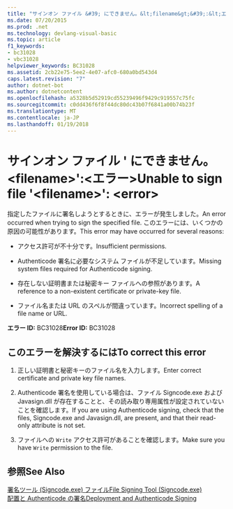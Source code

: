 ```yaml
---
title: "サインオン ファイル &#39; にできません。&lt;filename&gt;&#39;:&lt;エラー&gt;"
ms.date: 07/20/2015
ms.prod: .net
ms.technology: devlang-visual-basic
ms.topic: article
f1_keywords:
- bc31028
- vbc31028
helpviewer_keywords: BC31028
ms.assetid: 2cb22e75-5ee2-4e07-afc0-680a0bd543d4
caps.latest.revision: "7"
author: dotnet-bot
ms.author: dotnetcontent
ms.openlocfilehash: a5328b5d52919cd55239496f9429c919557c75fc
ms.sourcegitcommit: c0dd436f6f8f44dc80dc43b07f6841a00b74b23f
ms.translationtype: MT
ms.contentlocale: ja-JP
ms.lasthandoff: 01/19/2018
---
```

# <a name="unable-to-sign-file-39ltfilenamegt39-lterrorgt"></a><span data-ttu-id="6e066-102">サインオン ファイル &#39; にできません。&lt;filename&gt;&#39;:&lt;エラー&gt;</span><span class="sxs-lookup"><span data-stu-id="6e066-102">Unable to sign file &#39;&lt;filename&gt;&#39;: &lt;error&gt;</span></span>
<span data-ttu-id="6e066-103">指定したファイルに署名しようとするときに、エラーが発生しました。</span><span class="sxs-lookup"><span data-stu-id="6e066-103">An error occurred when trying to sign the specified file.</span></span> <span data-ttu-id="6e066-104">このエラーには、いくつかの原因の可能性があります。</span><span class="sxs-lookup"><span data-stu-id="6e066-104">This error may have occurred for several reasons:</span></span>  
  
-   <span data-ttu-id="6e066-105">アクセス許可が不十分です。</span><span class="sxs-lookup"><span data-stu-id="6e066-105">Insufficient permissions.</span></span>  
  
-   <span data-ttu-id="6e066-106">Authenticode 署名に必要なシステム ファイルが不足しています。</span><span class="sxs-lookup"><span data-stu-id="6e066-106">Missing system files required for Authenticode signing.</span></span>  
  
-   <span data-ttu-id="6e066-107">存在しない証明書または秘密キー ファイルへの参照があります。</span><span class="sxs-lookup"><span data-stu-id="6e066-107">A reference to a non-existent certificate or private-key file.</span></span>  
  
-   <span data-ttu-id="6e066-108">ファイル名または URL のスペルが間違っています。</span><span class="sxs-lookup"><span data-stu-id="6e066-108">Incorrect spelling of a file name or URL.</span></span>  
  
 <span data-ttu-id="6e066-109">**エラー ID:** BC31028</span><span class="sxs-lookup"><span data-stu-id="6e066-109">**Error ID:** BC31028</span></span>  
  
## <a name="to-correct-this-error"></a><span data-ttu-id="6e066-110">このエラーを解決するには</span><span class="sxs-lookup"><span data-stu-id="6e066-110">To correct this error</span></span>  
  
1.  <span data-ttu-id="6e066-111">正しい証明書と秘密キーのファイル名を入力します。</span><span class="sxs-lookup"><span data-stu-id="6e066-111">Enter correct certificate and private key file names.</span></span>  
  
2.  <span data-ttu-id="6e066-112">Authenticode 署名を使用している場合は、ファイル Signcode.exe および Javasign.dll が存在することと、その読み取り専用属性が設定されていないことを確認します。</span><span class="sxs-lookup"><span data-stu-id="6e066-112">If you are using Authenticode signing, check that the files, Signcode.exe and Javasign.dll, are present, and that their read-only attribute is not set.</span></span>  
  
3.  <span data-ttu-id="6e066-113">ファイルへの `Write` アクセス許可があることを確認します。</span><span class="sxs-lookup"><span data-stu-id="6e066-113">Make sure you have `Write` permission to the file.</span></span>  
  
## <a name="see-also"></a><span data-ttu-id="6e066-114">参照</span><span class="sxs-lookup"><span data-stu-id="6e066-114">See Also</span></span>  
 [<span data-ttu-id="6e066-115">署名ツール (Signcode.exe) ファイル</span><span class="sxs-lookup"><span data-stu-id="6e066-115">File Signing Tool (Signcode.exe)</span></span>](http://msdn.microsoft.com/library/2d299154-34ea-41ba-ad12-17075bb7e1db)  
 [<span data-ttu-id="6e066-116">配置と Authenticode の署名</span><span class="sxs-lookup"><span data-stu-id="6e066-116">Deployment and Authenticode Signing</span></span>](http://msdn.microsoft.com/library/ecc3f059-da2e-445b-9b87-5b2978e2f8b2)
